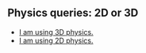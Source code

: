 ## Physics queries: 2D or 3D
- [I am using 3D physics.](Physics%20Queries%203D.md)
- [I am using 2D physics.](Physics%20Queries%202D.md)